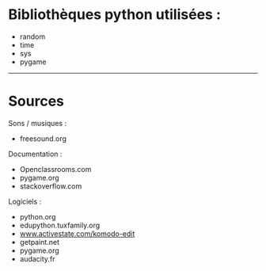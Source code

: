 # Bibliothèques python utilisées : 

- random
- time
- sys
- pygame
____________________________________________________

# Sources

Sons / musiques :

- freesound.org

Documentation :

- Openclassrooms.com
- pygame.org
- stackoverflow.com

Logiciels :

- python.org
- edupython.tuxfamily.org
- www.activestate.com/komodo-edit
- getpaint.net
- pygame.org
- audacity.fr
